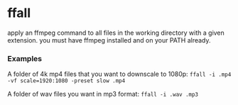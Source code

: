 # ffall

apply an ffmpeg command to all files in the working directory with a given extension.
you must have ffmpeg installed and on your PATH already.

### Examples ###
A folder of 4k mp4 files that you want to downscale to 1080p:
`ffall -i .mp4 -vf scale=1920:1080 -preset slow .mp4`

A folder of wav files you want in mp3 format:
`ffall -i .wav .mp3`
